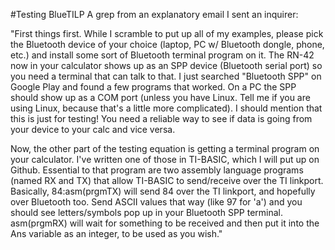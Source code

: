#Testing BlueTILP
A grep from an explanatory email I sent an inquirer:

"First things first. While I scramble to put up all of my examples, please pick the Bluetooth device of your choice (laptop, PC w/ Bluetooth dongle, phone, etc.) and install some sort of Bluetooth terminal program on it. The RN-42 now in your calculator shows up as an SPP device (Bluetooth serial port) so you need a terminal that can talk to that. I just searched "Bluetooth SPP" on Google Play and found a few programs that worked. On a PC the SPP should show up as a COM port (unless you have Linux. Tell me if you are using Linux, because that's a little more complicated). I should mention that this is just for testing! You need a reliable way to see if data is going from your device to your calc and vice versa.

Now, the other part of the testing equation is getting a terminal program on your calculator. I've written one of those in TI-BASIC, which I will put up on Github. Essential to that program are two assembly language programs (named RX and TX) that allow TI-BASIC to send/receive over the TI linkport. Basically, 84:asm(prgmTX) will send 84 over the TI linkport, and hopefully over Bluetooth too. Send ASCII values that way (like 97 for 'a') and you should see letters/symbols pop up in your Bluetooth SPP terminal. asm(prgmRX) will wait for something to be received and then put it into the Ans variable as an integer, to be used as you wish."
